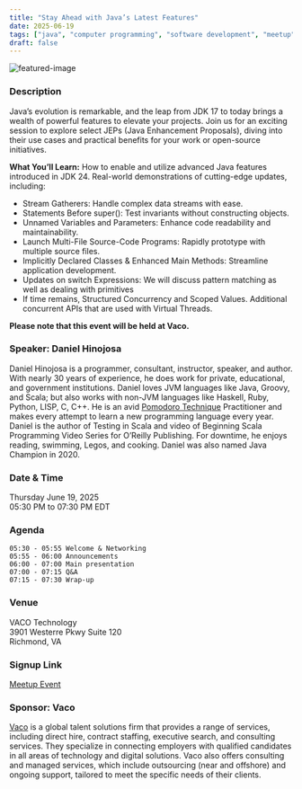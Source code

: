 ```yaml
---
title: "Stay Ahead with Java’s Latest Features"
date: 2025-06-19
tags: ["java", "computer programming", "software development", "meetup"]
draft: false
---
```


![featured-image](/images/2025-06-19-img.jpeg)

### Description
Java’s evolution is remarkable, and the leap from JDK 17 to today brings a wealth of powerful features to elevate your projects. Join us for an exciting session to explore select JEPs (Java Enhancement Proposals), diving into their use cases and practical benefits for your work or open-source initiatives.

**What You’ll Learn:**
How to enable and utilize advanced Java features introduced in JDK 24. Real-world demonstrations of cutting-edge updates, including:

* Stream Gatherers: Handle complex data streams with ease.
* Statements Before super(): Test invariants without constructing objects.
* Unnamed Variables and Parameters: Enhance code readability and maintainability.
* Launch Multi-File Source-Code Programs: Rapidly prototype with multiple source files.
* Implicitly Declared Classes & Enhanced Main Methods: Streamline application development.
* Updates on switch Expressions: We will discuss pattern matching as well as dealing with primitives
* If time remains, Structured Concurrency and Scoped Values. Additional concurrent APIs that are used with Virtual Threads.

**Please note that this event will be held at Vaco.**

### Speaker: Daniel Hinojosa
Daniel Hinojosa is a programmer, consultant, instructor, speaker, and author. With nearly 30 years of experience, he does work for private, educational, and government institutions. Daniel loves JVM languages like Java, Groovy, and Scala; but also works with non-JVM languages like Haskell, Ruby, Python, LISP, C, C++. He is an avid [Pomodoro Technique](http://pomodorotechnique.com) Practitioner and makes every attempt to learn a new programming language every year. Daniel is the author of Testing in Scala and video of Beginning Scala Programming Video Series for O’Reilly Publishing. For downtime, he enjoys reading, swimming, Legos, and cooking. Daniel was also named Java Champion in 2020.

### Date & Time
Thursday June 19, 2025  
05:30 PM to 07:30 PM EDT

### Agenda
```
05:30 - 05:55 Welcome & Networking
05:55 - 06:00 Announcements
06:00 - 07:00 Main presentation
07:00 - 07:15 Q&A
07:15 - 07:30 Wrap-up
```

### Venue
VACO Technology  
3901 Westerre Pkwy Suite 120  
Richmond, VA 
 
### Signup Link
[Meetup Event](https://www.meetup.com/rva-software-development-user-group/events/307766914/)

### Sponsor: Vaco
[Vaco](https://www.vaco.com/) is a global talent solutions firm that provides a range of services, including direct hire, contract staffing, executive search, and consulting services. They specialize in connecting employers with qualified candidates in all areas of technology and digital solutions. Vaco also offers consulting and managed services, which include outsourcing (near and offshore) and ongoing support, tailored to meet the specific needs of their clients.

 
